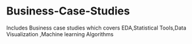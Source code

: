 # Business-Case-Studies
Includes Business case studies which covers EDA,Statistical Tools,Data Visualization ,Machine learning Algorithms
